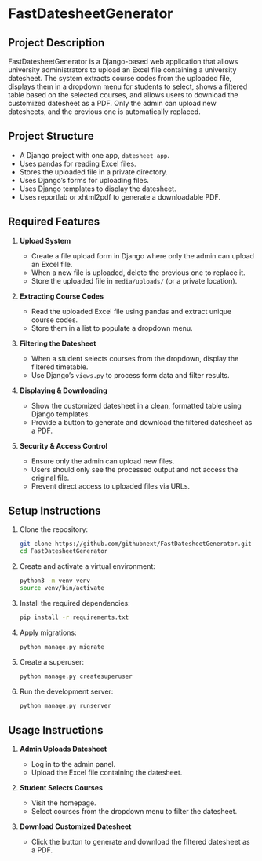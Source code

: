 # FastDatesheetGenerator

## Project Description

FastDatesheetGenerator is a Django-based web application that allows university administrators to upload an Excel file containing a university datesheet. The system extracts course codes from the uploaded file, displays them in a dropdown menu for students to select, shows a filtered table based on the selected courses, and allows users to download the customized datesheet as a PDF. Only the admin can upload new datesheets, and the previous one is automatically replaced.

## Project Structure

- A Django project with one app, `datesheet_app`.
- Uses pandas for reading Excel files.
- Stores the uploaded file in a private directory.
- Uses Django’s forms for uploading files.
- Uses Django templates to display the datesheet.
- Uses reportlab or xhtml2pdf to generate a downloadable PDF.

## Required Features

1. **Upload System**
   - Create a file upload form in Django where only the admin can upload an Excel file.
   - When a new file is uploaded, delete the previous one to replace it.
   - Store the uploaded file in `media/uploads/` (or a private location).

2. **Extracting Course Codes**
   - Read the uploaded Excel file using pandas and extract unique course codes.
   - Store them in a list to populate a dropdown menu.

3. **Filtering the Datesheet**
   - When a student selects courses from the dropdown, display the filtered timetable.
   - Use Django’s `views.py` to process form data and filter results.

4. **Displaying & Downloading**
   - Show the customized datesheet in a clean, formatted table using Django templates.
   - Provide a button to generate and download the filtered datesheet as a PDF.

5. **Security & Access Control**
   - Ensure only the admin can upload new files.
   - Users should only see the processed output and not access the original file.
   - Prevent direct access to uploaded files via URLs.

## Setup Instructions

1. Clone the repository:
   ```bash
   git clone https://github.com/githubnext/FastDatesheetGenerator.git
   cd FastDatesheetGenerator
   ```

2. Create and activate a virtual environment:
   ```bash
   python3 -m venv venv
   source venv/bin/activate
   ```

3. Install the required dependencies:
   ```bash
   pip install -r requirements.txt
   ```

4. Apply migrations:
   ```bash
   python manage.py migrate
   ```

5. Create a superuser:
   ```bash
   python manage.py createsuperuser
   ```

6. Run the development server:
   ```bash
   python manage.py runserver
   ```

## Usage Instructions

1. **Admin Uploads Datesheet**
   - Log in to the admin panel.
   - Upload the Excel file containing the datesheet.

2. **Student Selects Courses**
   - Visit the homepage.
   - Select courses from the dropdown menu to filter the datesheet.

3. **Download Customized Datesheet**
   - Click the button to generate and download the filtered datesheet as a PDF.
